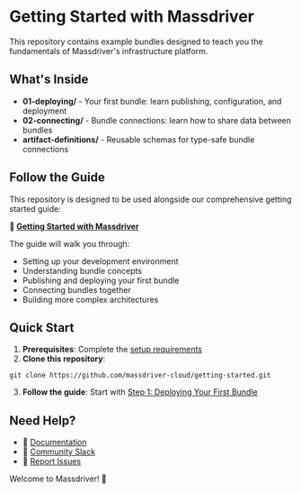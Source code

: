 # Getting Started with Massdriver

This repository contains example bundles designed to teach you the fundamentals of Massdriver's infrastructure platform.

## What's Inside

- **01-deploying/** - Your first bundle: learn publishing, configuration, and deployment
- **02-connecting/** - Bundle connections: learn how to share data between bundles
- **artifact-definitions/** - Reusable schemas for type-safe bundle connections

## Follow the Guide

This repository is designed to be used alongside our comprehensive getting started guide:

**📖 [Getting Started with Massdriver](https://docs.massdriver.cloud/getting-started/overview)**

The guide will walk you through:
- Setting up your development environment
- Understanding bundle concepts
- Publishing and deploying your first bundle
- Connecting bundles together
- Building more complex architectures

## Quick Start

1. **Prerequisites**: Complete the [setup requirements](https://docs.massdriver.cloud/getting-started/overview#prerequisites)
2. **Clone this repository**: 

```
git clone https://github.com/massdriver-cloud/getting-started.git
```

3. **Follow the guide**: Start with [Step 1: Deploying Your First Bundle](https://docs.massdriver.cloud/getting-started/deploying-first-bundle)

## Need Help?

- 📄 [Documentation](https://docs.massdriver.cloud)
- 💬 [Community Slack](https://join.slack.com/t/massdrivercommunity/shared_invite/zt-1smvckvdj-jVFpBG2jF5XiYzX2njDCWA)
- 🐛 [Report Issues](https://github.com/massdriver-cloud/getting-started/issues)

Welcome to Massdriver! 🚀
